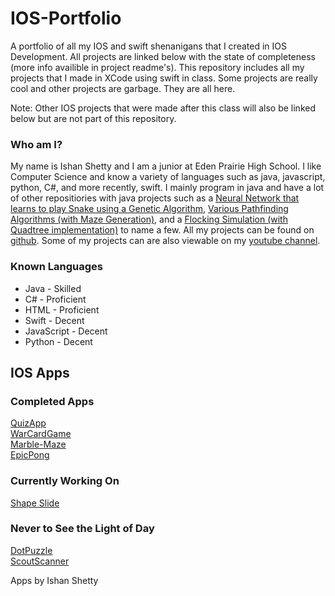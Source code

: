 # IOS-Portfolio
A portfolio of all my IOS and swift shenanigans that I created in IOS Development.
All projects are linked below with the state of completeness (more info availible in project readme's).
This repository includes all my projects that I made in XCode using swift in class.
Some projects are really cool and other projects are garbage. They are all here.  
  
Note: Other IOS projects that were made after this class will also be linked below but are not part of this repository.

### Who am I?
My name is Ishan Shetty and I am a junior at Eden Prairie High School.
I like Computer Science and know a variety of languages such as java, javascript, python, C#, and more recently, swift.
I mainly program in java and have a lot of other repositiories with java projects such as a [Neural Network that learns to play Snake using a Genetic Algorithm](https://github.com/BricksAndPieces/Neural-Network-Framework), [Various Pathfinding Algorithms (with Maze Generation)](https://github.com/BricksAndPieces/PathFinding), and a [Flocking Simulation (with Quadtree implementation)](https://github.com/BricksAndPieces/Boids-Ecosystem) to name a few. All my projects can be found on [github](https://github.com/BricksAndPieces?tab=repositories). Some of my projects can are also viewable on my [youtube channel](https://www.youtube.com/channel/UC4hKlJOW9oR7HF80PxTBaew).

### Known Languages
* Java - Skilled
* C# - Proficient
* HTML - Proficient
* Swift - Decent
* JavaScript - Decent
* Python - Decent  

## IOS Apps

### Completed Apps
[QuizApp](https://github.com/BricksAndPieces/IOS-Portfolio/tree/master/QuizApp)  
[WarCardGame](https://github.com/BricksAndPieces/IOS-Portfolio/tree/master/WarCardGame)  
[Marble-Maze](https://github.com/BricksAndPieces/IOS-Portfolio/tree/master/Marble-Maze)  
[EpicPong](https://github.com/BricksAndPieces/IOS-Portfolio/tree/master/EpicPong)  

### Currently Working On
[Shape Slide](https://github.com/BricksAndPieces/IOS-Portfolio/tree/master/Shape%20Slide)  

### Never to See the Light of Day
[DotPuzzle](https://github.com/BricksAndPieces/IOS-Portfolio/tree/master/DotPuzzle)  
[ScoutScanner](https://github.com/BricksAndPieces/IOS-Portfolio/tree/master/Scout%20Scanner)  
  
  
Apps by Ishan Shetty
